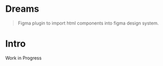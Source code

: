 # Dreams

> Figma plugin to import html components into figma design system.

# Intro

Work in Progress
